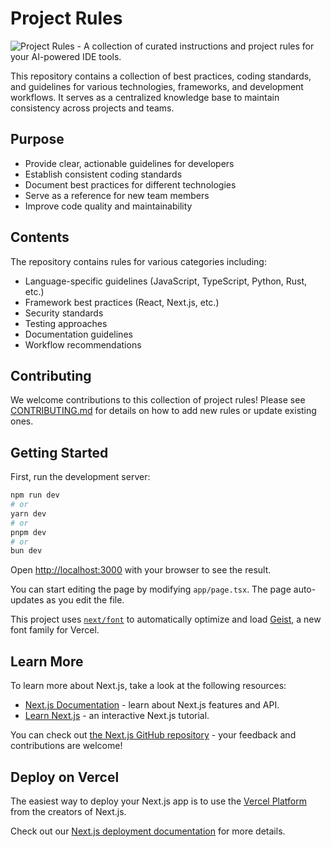 # Project Rules

![Project Rules - A collection of curated instructions and project rules for your AI-powered IDE tools.](https://www.projectrules.ai/opengraph-image.png)

This repository contains a collection of best practices, coding standards, and guidelines for various technologies, frameworks, and development workflows. It serves as a centralized knowledge base to maintain consistency across projects and teams.

## Purpose

- Provide clear, actionable guidelines for developers
- Establish consistent coding standards
- Document best practices for different technologies
- Serve as a reference for new team members
- Improve code quality and maintainability

## Contents

The repository contains rules for various categories including:

- Language-specific guidelines (JavaScript, TypeScript, Python, Rust, etc.)
- Framework best practices (React, Next.js, etc.)
- Security standards
- Testing approaches
- Documentation guidelines
- Workflow recommendations

## Contributing

We welcome contributions to this collection of project rules! Please see [CONTRIBUTING.md](./CONTRIBUTING.md) for details on how to add new rules or update existing ones.

## Getting Started

First, run the development server:

```bash
npm run dev
# or
yarn dev
# or
pnpm dev
# or
bun dev
```

Open [http://localhost:3000](http://localhost:3000) with your browser to see the result.

You can start editing the page by modifying `app/page.tsx`. The page auto-updates as you edit the file.

This project uses [`next/font`](https://nextjs.org/docs/app/building-your-application/optimizing/fonts) to automatically optimize and load [Geist](https://vercel.com/font), a new font family for Vercel.

## Learn More

To learn more about Next.js, take a look at the following resources:

- [Next.js Documentation](https://nextjs.org/docs) - learn about Next.js features and API.
- [Learn Next.js](https://nextjs.org/learn) - an interactive Next.js tutorial.

You can check out [the Next.js GitHub repository](https://github.com/vercel/next.js) - your feedback and contributions are welcome!

## Deploy on Vercel

The easiest way to deploy your Next.js app is to use the [Vercel Platform](https://vercel.com/new?utm_medium=default-template&filter=next.js&utm_source=create-next-app&utm_campaign=create-next-app-readme) from the creators of Next.js.

Check out our [Next.js deployment documentation](https://nextjs.org/docs/app/building-your-application/deploying) for more details.
